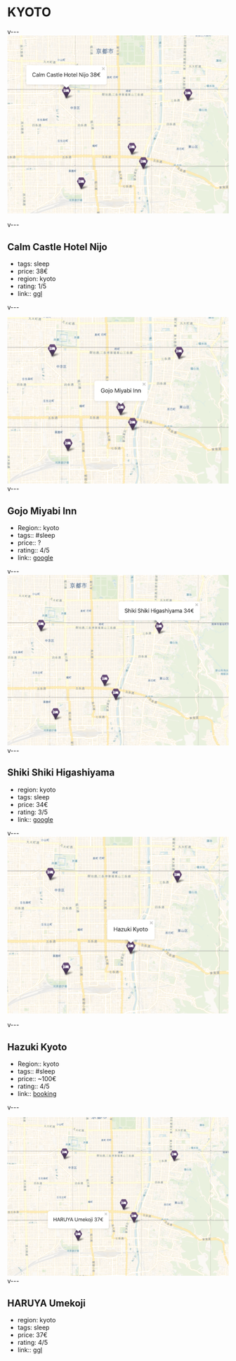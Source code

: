 # KYOTO

v---
![](Screenshot%202022-10-30%20at%2023.57.00.png)

v---

## Calm Castle Hotel Nijo
- tags: sleep 
- price: 38€
- region: kyoto
- rating: 1/5
- link:: [ggl](https://www.google.com/travel/hotels/entity/ChkIlru-lKKv5MZJGg0vZy8xMWpmcWpfeTI0EAE?gsas=1&rp=yAEB&ts=CAESCgoCCAMKAggDEAEaUQozEi8yJTB4NjAwMTA2MWMyMjc1MDBmNzoweGJjY2U0NWIxMzNmZDE1NDk6Bkt5xY10bxoAEhoSFAoHCOcPEAEYAxIHCOcPEAEYBBgBMgIIASoLCgcoAToDRVVSGgA&ved=0CAAQ5JsGahcKEwjAn82iuoH7AhUAAAAAHQAAAAAQBw&hl=de-DE&gl=de&g2lb=2502548%2C2503771%2C2503781%2C4258168%2C4270442%2C4284970%2C4291517%2C4306835%2C4597339%2C4718358%2C4723331%2C4731329%2C4754388%2C4757164%2C4814050%2C4816090%2C4816092%2C4816977%2C4821091%2C4852066%2C4861687%2C4864715%2C4873775%2C4876983%2C4878645%2C4884948%2C4886030%2C4886031%2C4890098&utm_campaign=sharing&utm_medium=link&utm_source=htls)

v---

![](Screenshot%202022-10-30%20at%2023.57.12.png)
v---

## Gojo Miyabi Inn

- Region:: kyoto
- tags:: #sleep 
- price:: ?
- rating:: 4/5
- link:: [google](https://www.google.com/travel/hotels/s/t4pVPboKh2hmvPbCA)

v---
![](Screenshot%202022-10-30%20at%2023.57.20.png)
v---

## Shiki Shiki Higashiyama

- region: kyoto
- tags: sleep 
- price: 34€
- rating: 3/5
- link:: [google](https://www.google.com/travel/hotels/Shiki%20Shiki%20Higashiyama/entity/CgsImaOG0ZqOv6-CARAB?q=Shiki%20Shiki%20Higashiyama&g2lb=2502548%2C2503771%2C2503781%2C4258168%2C4270442%2C4284970%2C4291517%2C4306835%2C4597339%2C4718358%2C4723331%2C4731329%2C4754388%2C4757164%2C4814050%2C4816090%2C4816092%2C4816977%2C4821091%2C4852066%2C4861687%2C4864715%2C4873775%2C4876983%2C4878645%2C4884948%2C4886030%2C4886031%2C4890098&hl=de-DE&gl=de&cs=1&ssta=1&rp=EJmjhtGajr-vggEQmaOG0ZqOv6-CATgCQABIAcABAQ&ictx=1&ved=0CAAQ5JsGahcKEwjQzNz9t4H7AhUAAAAAHQAAAAAQBw&utm_campaign=sharing&utm_medium=link&utm_source=htls&ts=CAESCgoCCAMKAggDEAEaSQorEicyJTB4NjAwMTA4ZTg2N2ZmYWFhYjoweDgyNWVmYzcxYWEyMTkxOTkaABIaEhQKBwjmDxAMGBYSBwjmDxAMGBcYATICCAEqCQoFOgNFVVIaAA)

v---
![](Screenshot%202022-10-30%20at%2023.57.27.png)

v---

## Hazuki Kyoto

- Region:: kyoto
- tags:: #sleep 
- price:: ~100€
- rating:: 4/5
- link:: [booking](https://www.booking.com/hotel/jp/hazuki.de.html?aid=356932&label=metagha-link-LUDE-hotel-3783334_dev-desktop_los-2_bw-63_dow-Friday_defdate-0_room-0_gstadt-2_rateid-0_aud-0_gacid-6626064167_mcid-50_ppa-0_clrid-0_ad-1_gstkid-0_checkin-20221230__lp-1004437_r-19577198281800193509&sid=9469abfe749a8390979880810327c688&all_sr_blocks=378333403_123837852_2_0_0&checkin=2022-12-30&checkout=2023-01-01&dest_id=-235402&dest_type=city&dist=0&group_adults=2&group_children=0&hapos=1&highlighted_blocks=378333403_123837852_2_0_0&hpos=1&matching_block_id=378333403_123837852_2_0_0&no_rooms=1&req_adults=2&req_children=0&room1=A%2CA&sb_price_type=total&sr_order=popularity&sr_pri_blocks=378333403_123837852_2_0_0__2689152&srepoch=1666904110&srpvid=9f5a9316ac7b00fb&type=total&ucfs=1&changed_currency=1&selected_currency=EUR&top_currency=1)

v--- 

![](Screenshot%202022-10-30%20at%2023.57.35.png)
v---

## HARUYA Umekoji

- region: kyoto
- tags: sleep 
- price: 37€
- rating: 4/5
- link:: [ggl](https://www.google.com/travel/hotels/HARUYA%20Umekoji/entity/CgsIyar0n5O2kee8ARAB/overview?q=HARUYA%20Umekoji&g2lb=2502548%2C2503771%2C2503781%2C4258168%2C4270442%2C4284970%2C4291517%2C4306835%2C4597339%2C4718358%2C4723331%2C4731329%2C4754388%2C4757164%2C4814050%2C4816090%2C4816092%2C4816977%2C4821091%2C4852066%2C4861687%2C4864715%2C4873775%2C4876983%2C4878645%2C4884948%2C4886030%2C4886031%2C4890098&hl=de-DE&gl=de&cs=1&ssta=1&rp=EMmq9J-TtpHnvAEQyar0n5O2kee8ATgCQABIAcABAQ&ictx=1&utm_campaign=sharing&utm_medium=link&utm_source=htls&ts=CAESCgoCCAMKAggDEAEaSQorEicyJTB4NjAwMTA2MWMyMjc1MDBmNzoweGJjY2U0NWIxMzNmZDE1NDkaABIaEhQKBwjmDxALGAYSBwjmDxALGAcYATICCAEqCQoFOgNFVVIaAA)
